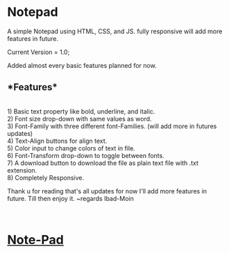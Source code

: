 # Notepad
A simple Notepad using HTML, CSS, and JS. fully  responsive will add more features in future. 
<p>Current Version = 1.0; </p>
<p>Added almost every basic features planned for now. <br />
<h2> *Features* </h2> <br />
1) Basic text property like bold, underline, and italic. <br />
2) Font size drop-down with same values as word. <br />
3) Font-Family with three different font-Families. (will add more in futures updates) <br />
4) Text-Align buttons for align text. <br />
5) Color input to change colors of text in file. <br />
6) Font-Transform drop-down to toggle between fonts. <br />
7) A download button to download the file as plain text file with .txt extension. <br />
8) Completely Responsive. <br />

Thank u for reading that's all updates for now I'll add more features in future. Till then enjoy it.
~regards Ibad-Moin </P>
</br>
<h1><a  href="https://notepad-neon.netlify.app" > Note-Pad </a></h1>
